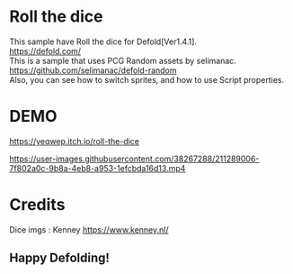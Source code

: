 # Roll the dice
 This sample have Roll the dice for Defold[Ver1.4.1].  
 https://defold.com/  
This is a sample that uses PCG Random assets by selimanac.  
 https://github.com/selimanac/defold-random  
Also, you can see how to switch sprites, and how to use Script properties.  
# DEMO
https://yeqwep.itch.io/roll-the-dice


https://user-images.githubusercontent.com/38267288/211289006-7f802a0c-9b8a-4eb8-a953-1efcbda16d13.mp4
# Credits
Dice imgs : Kenney
https://www.kenney.nl/  
  
Happy Defolding!
---
